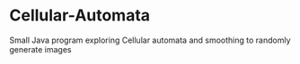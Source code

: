 # Cellular-Automata
Small Java program exploring Cellular automata and smoothing to randomly generate images
